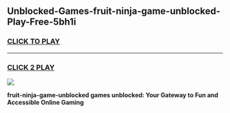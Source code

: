 
## Unblocked-Games-fruit-ninja-game-unblocked-Play-Free-5bh1i
<h3>
<a href="https://premium76.site?title=fruit-ninja-game-unblocked&ref=10A">CLICK TO PLAY</a></h3>
<hr>

<h3>
<a href="https://premium76.site?title=fruit-ninja-game-unblocked&ref=10A">CLICK 2 PLAY</a>
  
</h3>

<a href="https://premium76.site?title=fruit-ninja-game-unblocked&ref=10A"><img src="https://clearcache.store/games.png"></a>


**fruit-ninja-game-unblocked games unblocked: Your Gateway to Fun and Accessible Online Gaming**
